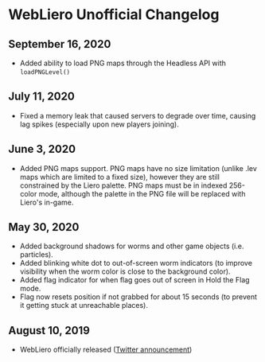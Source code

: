 # WebLiero Unofficial Changelog

## September 16, 2020

* Added ability to load PNG maps through the Headless API with `loadPNGLevel()`

## July 11, 2020

* Fixed a memory leak that caused servers to degrade over time, causing lag spikes (especially upon new players joining).

## June 3, 2020

* Added PNG maps support. PNG maps have no size limitation (unlike .lev maps which are limited to a fixed size), however they are still constrained by the Liero palette. PNG maps must be in indexed 256-color mode, although the palette in the PNG file will be replaced with Liero's in-game.

## May 30, 2020

* Added background shadows for worms and other game objects (i.e. particles).
* Added blinking white dot to out-of-screen worm indicators (to improve visibility when the worm color is close to the background color).
* Added flag indicator for when flag goes out of screen in Hold the Flag mode.
* Flag now resets position if not grabbed for about 15 seconds (to prevent it getting stuck at unreachable places).

## August 10, 2019

* WebLiero officially released ([Twitter announcement](https://twitter.com/lieroofficial/status/1160174180337442817))
